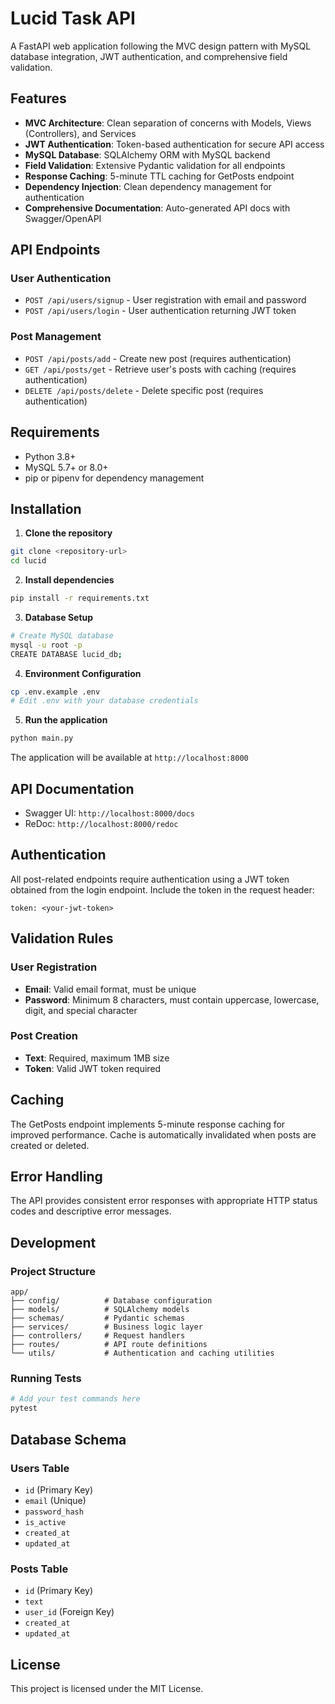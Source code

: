 # Lucid Task API

A FastAPI web application following the MVC design pattern with MySQL database integration, JWT authentication, and comprehensive field validation.

## Features

- **MVC Architecture**: Clean separation of concerns with Models, Views (Controllers), and Services
- **JWT Authentication**: Token-based authentication for secure API access
- **MySQL Database**: SQLAlchemy ORM with MySQL backend
- **Field Validation**: Extensive Pydantic validation for all endpoints
- **Response Caching**: 5-minute TTL caching for GetPosts endpoint
- **Dependency Injection**: Clean dependency management for authentication
- **Comprehensive Documentation**: Auto-generated API docs with Swagger/OpenAPI

## API Endpoints

### User Authentication
- `POST /api/users/signup` - User registration with email and password
- `POST /api/users/login` - User authentication returning JWT token

### Post Management
- `POST /api/posts/add` - Create new post (requires authentication)
- `GET /api/posts/get` - Retrieve user's posts with caching (requires authentication)
- `DELETE /api/posts/delete` - Delete specific post (requires authentication)

## Requirements

- Python 3.8+
- MySQL 5.7+ or 8.0+
- pip or pipenv for dependency management

## Installation

1. **Clone the repository**
```bash
git clone <repository-url>
cd lucid
```

2. **Install dependencies**
```bash
pip install -r requirements.txt
```

3. **Database Setup**
```bash
# Create MySQL database
mysql -u root -p
CREATE DATABASE lucid_db;
```

4. **Environment Configuration**
```bash
cp .env.example .env
# Edit .env with your database credentials
```

5. **Run the application**
```bash
python main.py
```

The application will be available at `http://localhost:8000`

## API Documentation

- Swagger UI: `http://localhost:8000/docs`
- ReDoc: `http://localhost:8000/redoc`

## Authentication

All post-related endpoints require authentication using a JWT token obtained from the login endpoint. Include the token in the request header:

```
token: <your-jwt-token>
```

## Validation Rules

### User Registration
- **Email**: Valid email format, must be unique
- **Password**: Minimum 8 characters, must contain uppercase, lowercase, digit, and special character

### Post Creation
- **Text**: Required, maximum 1MB size
- **Token**: Valid JWT token required

## Caching

The GetPosts endpoint implements 5-minute response caching for improved performance. Cache is automatically invalidated when posts are created or deleted.

## Error Handling

The API provides consistent error responses with appropriate HTTP status codes and descriptive error messages.

## Development

### Project Structure
```
app/
├── config/          # Database configuration
├── models/          # SQLAlchemy models
├── schemas/         # Pydantic schemas
├── services/        # Business logic layer
├── controllers/     # Request handlers
├── routes/          # API route definitions
└── utils/           # Authentication and caching utilities
```

### Running Tests
```bash
# Add your test commands here
pytest
```

## Database Schema

### Users Table
- `id` (Primary Key)
- `email` (Unique)
- `password_hash`
- `is_active`
- `created_at`
- `updated_at`

### Posts Table
- `id` (Primary Key)
- `text`
- `user_id` (Foreign Key)
- `created_at`
- `updated_at`

## License

This project is licensed under the MIT License.